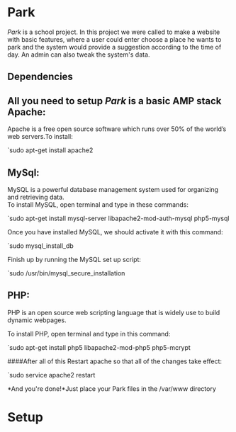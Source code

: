 Park
===

*Park* is a school project. In this project we were called to make a website with basic features,
where a user could enter choose a place he wants to park and the system would provide a suggestion
according to the time of day. An admin can also tweak the system's data.

Dependencies
---
All you need to setup *Park* is a basic AMP stack
Apache:  
--- 
Apache is a free open source software which runs over 50% of the world’s web servers.To install:  
 
`sudo apt-get install apache2
 
MySql:  
---
MySQL is a powerful database management system used for organizing and retrieving data.  
To install MySQL, open terminal and type in these commands:

`sudo apt-get install mysql-server libapache2-mod-auth-mysql php5-mysql  

Once you have installed MySQL, we should activate it with this command:  

`sudo mysql_install_db

Finish up by running the MySQL set up script:  

`sudo /usr/bin/mysql_secure_installation

PHP:  
---
PHP is an open source web scripting language that is widely use to build dynamic webpages.  

To install PHP, open terminal and type in this command:  

`sudo apt-get install php5 libapache2-mod-php5 php5-mcrypt

####After all of this
Restart apache so that all of the changes take effect:  

`sudo service apache2 restart

*And you're done!*Just place your Park files in the /var/www directory


Setup
====
